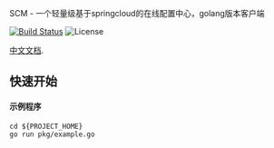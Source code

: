 SCM - 一个轻量级基于springcloud的在线配置中心，golang版本客户端

[![Build Status](https://api.travis-ci.org/wl4g/super-devops-scm-agent.svg?branch=master)](https://api.travis-ci.org/wl4g/super-devops-scm-agent.svg?branch=master)
![License](https://camo.githubusercontent.com/ce4fb5b3ec026da9d76d9de28d688d0a0d493949/68747470733a2f2f696d672e736869656c64732e696f2f6769746875622f6c6963656e73652f73706f746966792f646f636b657266696c652d6d6176656e2e737667)

[中文文档](README_CN.md).


## 快速开始

#### 示例程序
```
cd ${PROJECT_HOME}
go run pkg/example.go
```
